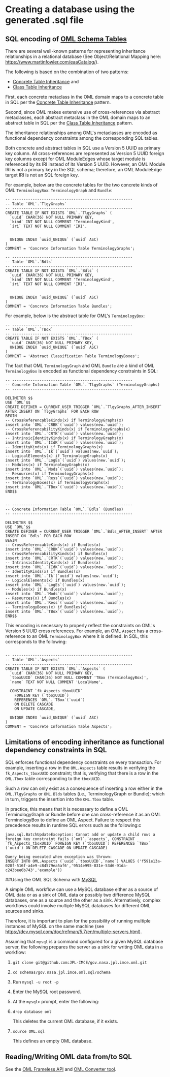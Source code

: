 # Creating a database using the generated .sql file

## SQL encoding of [OML Schema Tables](https://github.com/JPL-IMCE/gov.nasa.jpl.imce.oml.tables)

There are several well-known patterns for representing inheritance relationships in a relational database
(See Object/Relational Mapping here: https://www.martinfowler.com/eaaCatalog/).

The following is based on the combination of two patterns:
- [Concrete Table Inheritance](https://www.martinfowler.com/eaaCatalog/concreteTableInheritance.html) and
- [Class Table Inheritance](https://www.martinfowler.com/eaaCatalog/classTableInheritance.html)

First, each concrete metaclass in the OML domain maps to a concrete table in SQL per 
the [Concrete Table Inheritance](https://www.martinfowler.com/eaaCatalog/concreteTableInheritance.html) pattern.

Second, since OML makes extensive use of cross-references via abstract metaclasses,
each abstract metaclass in the OML domain maps to an abstract table in SQL
per the [Class Table Inheritance](https://www.martinfowler.com/eaaCatalog/classTableInheritance.html) pattern.

The inheritance relationships among OML's metaclasses are encoded as functional dependency constraints
among the corresponding SQL tables.

Both concrete and abstract tables in SQL use a Version 5 UUID as primary key column.
All cross-references are represented as Version 5 UUID foreign key columns except for OML ModuleEdges whose target module
is referenced by its IRI instead of its Version 5 UUID. However, an OML Module IRI is not a primary key in the SQL schema;
therefore, an OML ModuleEdge target IRI is not an SQL foreign key.

For example, below are the concrete tables for the two concrete kinds of OML `TerminologyBox`: `TerminologyGraph` and `Bundle`:

```
-- -----------------------------------------------------
-- Table `OML`.`TlgyGraphs`
-- -----------------------------------------------------
CREATE TABLE IF NOT EXISTS `OML`.`TlgyGraphs` (
  `uuid` CHAR(36) NOT NULL PRIMARY KEY,
  `kind` INT NOT NULL COMMENT 'TerminologyKind',
  `iri` TEXT NOT NULL COMMENT 'IRI',
  
  
  UNIQUE INDEX `uuid_UNIQUE` (`uuid` ASC)	
)
COMMENT = 'Concrete Information Table TerminologyGraphs';

-- -----------------------------------------------------
-- Table `OML`.`Bdls`
-- -----------------------------------------------------
CREATE TABLE IF NOT EXISTS `OML`.`Bdls` (
  `uuid` CHAR(36) NOT NULL PRIMARY KEY,
  `kind` INT NOT NULL COMMENT 'TerminologyKind',
  `iri` TEXT NOT NULL COMMENT 'IRI',
  
  
  UNIQUE INDEX `uuid_UNIQUE` (`uuid` ASC)	
)
COMMENT = 'Concrete Information Table Bundles';
```

For example, below is the abstract table for OML's `TerminologyBox`:

```
-- -----------------------------------------------------
-- Table `OML`.`TBox`
-- -----------------------------------------------------
CREATE TABLE IF NOT EXISTS `OML`.`TBox` (
  `uuid` CHAR(36) NOT NULL PRIMARY KEY,		  
  UNIQUE INDEX `uuid_UNIQUE` (`uuid` ASC)	
)
COMMENT = 'Abstract Classification Table TerminologyBoxes';
```

The fact that OML `TerminologyGraph` and OML `Bundle` are a kind of OML `TerminologyBox` is encoded as functional dependency constraints in SQL:

```
-- -----------------------------------------------------
-- Concrete Information Table `OML`.`TlgyGraphs` (TerminologyGraphs)
-- -----------------------------------------------------

DELIMITER $$
USE `OML`$$
CREATE DEFINER = CURRENT_USER TRIGGER `OML`.`TlgyGraphs_AFTER_INSERT` AFTER INSERT ON `TlgyGraphs` FOR EACH ROW
BEGIN
-- CrossReferencableKinds(x) if TerminologyGraphs(x)
insert into `OML`.`CRBK`(`uuid`) values(new.`uuid`);
-- CrossReferencabilityKinds(x) if TerminologyGraphs(x)
insert into `OML`.`CRTK`(`uuid`) values(new.`uuid`);
-- IntrinsicIdentityKinds(x) if TerminologyGraphs(x)
insert into `OML`.`IIdK`(`uuid`) values(new.`uuid`);
-- IdentityKinds(x) if TerminologyGraphs(x)
insert into `OML`.`Ik`(`uuid`) values(new.`uuid`);
-- LogicalElements(x) if TerminologyGraphs(x)
insert into `OML`.`LogEs`(`uuid`) values(new.`uuid`);
-- Modules(x) if TerminologyGraphs(x)
insert into `OML`.`Mods`(`uuid`) values(new.`uuid`);
-- Resources(x) if TerminologyGraphs(x)
insert into `OML`.`Ress`(`uuid`) values(new.`uuid`);
-- TerminologyBoxes(x) if TerminologyGraphs(x)
insert into `OML`.`TBox`(`uuid`) values(new.`uuid`);
END$$


-- -----------------------------------------------------
-- Concrete Information Table `OML`.`Bdls` (Bundles)
-- -----------------------------------------------------

DELIMITER $$
USE `OML`$$
CREATE DEFINER = CURRENT_USER TRIGGER `OML`.`Bdls_AFTER_INSERT` AFTER INSERT ON `Bdls` FOR EACH ROW
BEGIN
-- CrossReferencableKinds(x) if Bundles(x)
insert into `OML`.`CRBK`(`uuid`) values(new.`uuid`);
-- CrossReferencabilityKinds(x) if Bundles(x)
insert into `OML`.`CRTK`(`uuid`) values(new.`uuid`);
-- IntrinsicIdentityKinds(x) if Bundles(x)
insert into `OML`.`IIdK`(`uuid`) values(new.`uuid`);
-- IdentityKinds(x) if Bundles(x)
insert into `OML`.`Ik`(`uuid`) values(new.`uuid`);
-- LogicalElements(x) if Bundles(x)
insert into `OML`.`LogEs`(`uuid`) values(new.`uuid`);
-- Modules(x) if Bundles(x)
insert into `OML`.`Mods`(`uuid`) values(new.`uuid`);
-- Resources(x) if Bundles(x)
insert into `OML`.`Ress`(`uuid`) values(new.`uuid`);
-- TerminologyBoxes(x) if Bundles(x)
insert into `OML`.`TBox`(`uuid`) values(new.`uuid`);
END$$
```

This encoding is necessary to properly reflect the constraints on OML's Version 5 UUID cross references.
For example, an OML `Aspect` has a cross-reference to an OML `TerminologyBox` where it is defined.
In SQL, this corresponds to the following:

```

-- -----------------------------------------------------
-- Table `OML`.`Aspects`
-- -----------------------------------------------------
CREATE TABLE IF NOT EXISTS `OML`.`Aspects` (
  `uuid` CHAR(36) NOT NULL PRIMARY KEY,
  `tboxUUID` CHAR(36) NOT NULL COMMENT 'TBox (TerminologyBox)',
  `name` TEXT NOT NULL COMMENT 'LocalName',
  
  CONSTRAINT `fk_Aspects_tboxUUID`
    FOREIGN KEY (`tboxUUID`)
    REFERENCES `OML`.`TBox`(`uuid`)
    ON DELETE CASCADE
    ON UPDATE CASCADE,
  
  UNIQUE INDEX `uuid_UNIQUE` (`uuid` ASC)	
)
COMMENT = 'Concrete Information Table Aspects';
```

## Limitations of encoding inheritance as functional dependency constraints in SQL

SQL enforces functional dependency constraints on every transaction.
For example, inserting a row in the `OML.Aspects` table results in verifying the `fk_Aspects_tboxUUID` constraint;
that is, verifying that there is a row in the `OML.Tbox` table corresponding to the `tboxUUID`.

Such a row can only exist as a consequence of inserting a row either in the `OML.TlgyGraphs` or `OML.Blds` tables (i.e., TerminologyGraph or Bundle);
which in turn, triggers the insertion into the `OML.Tbox` table.

In practice, this means that it is necessary to define a OML TerminologyGraph or Bundle before one can cross-reference it as an OML TerminologyBox to define an OML Aspect.
Failure to respect this precedence results in runtime SQL errors such as the following:c

````
java.sql.BatchUpdateException: Cannot add or update a child row: a foreign key constraint fails (`oml`.`aspects`, CONSTRAINT `fk_Aspects_tboxUUID` FOREIGN KEY (`tboxUUID`) REFERENCES `TBox` (`uuid`) ON DELETE CASCADE ON UPDATE CASCADE)

Query being executed when exception was thrown:
INSERT INTO OML.Aspects (`uuid`,`tboxUUID`,`name`) VALUES ('f591e13a-028f-516f-a4e9-c84579ea5af6','9514e995-831e-53d6-91da-c243bee6b743','example'))
````

##Using the OML SQL Schema with [MySQL](https://www.mysql.com/)

A simple OML workflow can use a MySQL database either as a source of OML data or
as a sink of OML data or possibly two difference MySQL databases, one as a source and the other as a sink.
Alternatively, complex workflows could involve multiple MySQL databases for different OML sources and sinks.

Therefore, it is important to plan for the possibility of running multiple instances 
of MySQL on the same machine (see https://dev.mysql.com/doc/refman/5.7/en/multiple-servers.html).

Assuming that `mysql` is a command configured for a given MySQL database server, the following prepares the server as a sink for writing OML data in a workflow:

1. `git clone git@github.com:JPL-IMCE/gov.nasa.jpl.imce.oml.git`

2. `cd schemas/gov.nasa.jpl.imce.oml.sql/schema`

3. Run `mysql -u root -p`

4. Enter the MySQL root password.

5. At the `mysql>` prompt, enter the following:

6. `drop database oml`

   This deletes the current OML database, if it exists.
   
7. `source OML.sql`

   This defines an empty OML database.
   
## Reading/Writing OML data from/to SQL

See the [OML Frameless API](https://jpl-imce.github.io/gov.nasa.jpl.imce.oml.frameless/) and 
[OML Converter tool](https://github.com/JPL-IMCE/gov.nasa.jpl.imce.oml.converters).

